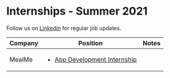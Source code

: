 # Internships - Summer 2021
Follow us on [Linkedin](https://www.linkedin.com/company/hiring20) for regular job updates.

|               Company               |       Position     |                 Notes   
|:-----------------------------------|:-------------------:|---------------------------------------------------------|
|MealMe|<ul><li>[App Development Internship](https://www.mealme.ai/careers)</li></ul>||
